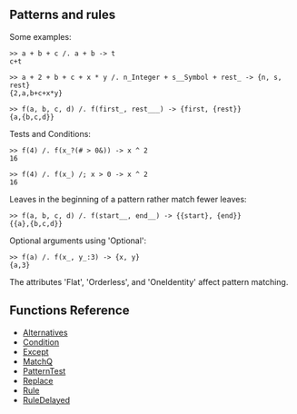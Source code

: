 ## Patterns and rules

Some examples:
```
>> a + b + c /. a + b -> t
c+t
 
>> a + 2 + b + c + x * y /. n_Integer + s__Symbol + rest_ -> {n, s, rest}
{2,a,b+c+x*y}
 
>> f(a, b, c, d) /. f(first_, rest___) -> {first, {rest}}
{a,{b,c,d}}
```

Tests and Conditions:
```
>> f(4) /. f(x_?(# > 0&)) -> x ^ 2
16
 
>> f(4) /. f(x_) /; x > 0 -> x ^ 2
16
```

Leaves in the beginning of a pattern rather match fewer leaves:
```
>> f(a, b, c, d) /. f(start__, end__) -> {{start}, {end}}
{{a},{b,c,d}}
```

Optional arguments using 'Optional':
```
>> f(a) /. f(x_, y_:3) -> {x, y}
{a,3}
```

The attributes 'Flat', 'Orderless', and 'OneIdentity' affect pattern matching.

## Functions Reference 

* [Alternatives](functions/Alternatives.md)
* [Condition](functions/Condition.md)
* [Except](functions/Except.md)
* [MatchQ](functions/MatchQ.md)
* [PatternTest](functions/PatternTest.md)
* [Replace](functions/Replace.md)
* [Rule](functions/Rule.md)
* [RuleDelayed](functions/RuleDelayed.md)
